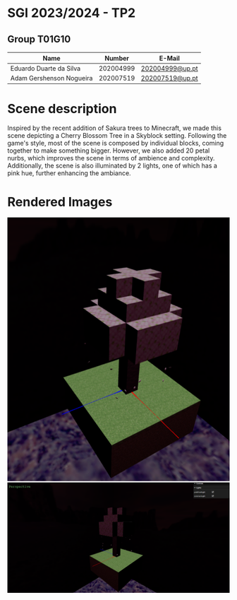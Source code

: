 # SGI 2023/2024 - TP2

## Group T01G10
| Name                         | Number    | E-Mail             |
| ---------------------------- | --------- | ------------------ |
| Eduardo Duarte da Silva      | 202004999 | 202004999@up.pt    |
| Adam Gershenson Nogueira     | 202007519 | 202007519@up.pt    |


# Scene description

Inspired by the recent addition of Sakura trees to Minecraft, we made this scene depicting a Cherry Blossom Tree in a Skyblock setting. Following the game's style, most of the scene is composed by individual blocks, coming together to make something bigger. However, we also added 20 petal nurbs, which improves the scene in terms of ambience and complexity. Additionally, the scene is also illuminated by 2 lights, one of which has a pink hue, further enhancing the ambiance.

# Rendered Images

![screenShot1](screenshots/sc1.png)
![screenShot2](screenshots/sc2.png)


